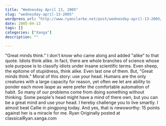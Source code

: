 ```yaml
---
title: "Wednesday April 13, 2005"
slug: "wednesday-april-13-2005"
wordpress_url: "http://www.ryanclarke.net/post/wednesday-april-13-2005/"
date: 2005-04-13
tags: []
categories: ["Xanga"]
description: ""

---
```


"Great minds think."
 I don't know who came along and added "alike" to that quote. Idiots think alike. In fact, there are whole branches of science whose sole purpose is to classify idiots under insane scientific terms. Even sheep, the epitome of stupidness, think alike. Even last one of them. But, "Great minds think." Moral of this story: use your head. Humans are the only creatures with a large capacity for reason, yet often we let are ability to ponder each move laspe as were prefer the comfortable automation of habit. So many of our problems come from doing something without thinking. Some people's head might have a mind of there own, but you can be a great mind and use your head. I hereby challenge you to live smartly.
 I almost beat Callie in pingpong today. And yes, that is newsworthy: 15 points against her is a miracle for me.
 Ryan
Originally posted at classicalRyan.xanga.com
